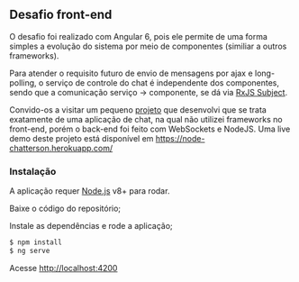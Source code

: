 ## Desafio front-end

O desafio foi realizado com Angular 6, pois ele permite de uma forma simples a evolução do sistema por meio de componentes (similiar a outros frameworks).

Para atender o requisito futuro de envio de mensagens por ajax e long-polling, o serviço de controle do chat é independente dos componentes, sendo que a comunicação serviço -> componente, se dá via [RxJS Subject](https://rxjs-dev.firebaseapp.com/api/index/class/Subject).

Convido-os a visitar um pequeno [projeto](https://github.com/bzeymer/node-chat-app) que desenvolvi que se trata exatamente de uma aplicação de chat, na qual não utilizei frameworks no front-end, porém o back-end foi feito com WebSockets e  NodeJS. Uma live demo deste projeto está disponível em <https://node-chatterson.herokuapp.com/>

### Instalação

A aplicação requer [Node.js](https://nodejs.org/) v8+ para rodar.

Baixe o código do repositório;

Instale as dependências e rode a aplicação;

```sh
$ npm install
$ ng serve
```

Acesse <http://localhost:4200>
